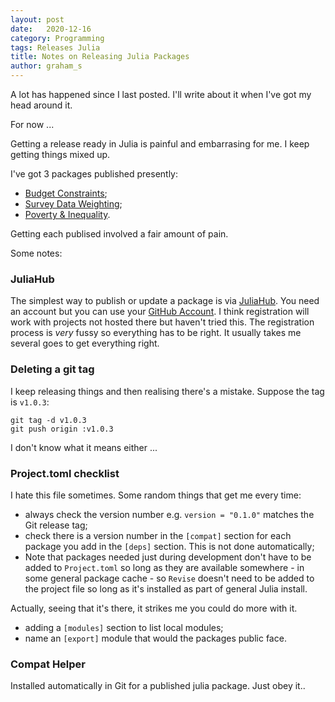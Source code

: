 ```yaml
---
layout: post
date:   2020-12-16
category: Programming
tags: Releases Julia
title: Notes on Releasing Julia Packages
author: graham_s
---
```


A lot has happened since I last posted. I'll write about it when I've got my head around it.

For now ...

Getting a release ready in Julia is painful and embarrasing for me. I keep getting things mixed up.

I've got 3 packages published presently:

* [Budget Constraints](https://github.com/grahamstark/BudgetConstraints.jl);
* [Survey Data Weighting](https://github.com/grahamstark/SurveyDataWeighting.jl);
* [Poverty & Inequality](https://github.com/grahamstark/PovertyAndInequalityMeasures.jl).

Getting each publised involved a fair amount of pain. 

Some notes:

### JuliaHub

The simplest way to publish or update a package is via [JuliaHub](https://juliahub.com/ui/Home). You need an account but
you can use your [GitHub Account](https://github.com/). I think registration will work with projects not hosted there
but haven't tried this. The registration process is *very* fussy so everything has to be right. It usually takes me
several goes to get everything right. 

### Deleting a git tag

I keep releasing things and then realising there's a mistake. Suppose the tag is `v1.0.3`:  

    git tag -d v1.0.3
    git push origin :v1.0.3

I don't know what it means either ...

### Project.toml checklist

I hate this file sometimes. Some random things that get me every time:

* always check the version number e.g. `version = "0.1.0"` matches the Git release tag;
* check there is a version number in the `[compat]` section for each package you add in the `[deps]` section.
  This is not done automatically;
* Note that packages needed just during development don't have to be added to `Project.toml` so long as they are available
  somewhere - in some general package cache - so `Revise` doesn't need to be added to the project file so long
  as it's installed as part of general Julia install.
  
Actually, seeing that it's there, it strikes me you could do more with it. 

* adding a `[modules]` section to list local modules;
* name an `[export]` module that would the packages public face.
  
### Compat Helper

Installed automatically in Git for a published julia package. Just obey it..


  











